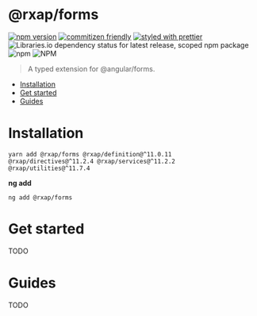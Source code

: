 @rxap/forms
======

[![npm version](https://img.shields.io/npm/v/@rxap/forms?style=flat-square)](https://www.npmjs.com/package/@rxap/forms)
[![commitizen friendly](https://img.shields.io/badge/commitizen-friendly-brightgreen.svg?style=flat-square)](https://commitizen.github.io/cz-cli/)
[![styled with prettier](https://img.shields.io/badge/styled_with-prettier-ff69b4.svg?style=flat-square)](https://github.com/prettier/prettier)
![Libraries.io dependency status for latest release, scoped npm package](https://img.shields.io/librariesio/release/npm/@rxap/forms)
![npm](https://img.shields.io/npm/dm/@rxap/forms)
![NPM](https://img.shields.io/npm/l/@rxap/forms)

> A typed extension for @angular/forms.

- [Installation](#installation)
- [Get started](#get-started)
- [Guides](#guides)

# Installation

```
yarn add @rxap/forms @rxap/definition@^11.0.11 @rxap/directives@^11.2.4 @rxap/services@^11.2.2 @rxap/utilities@^11.7.4 
```

**ng add**

```
ng add @rxap/forms
```

# Get started

TODO

# Guides

TODO


